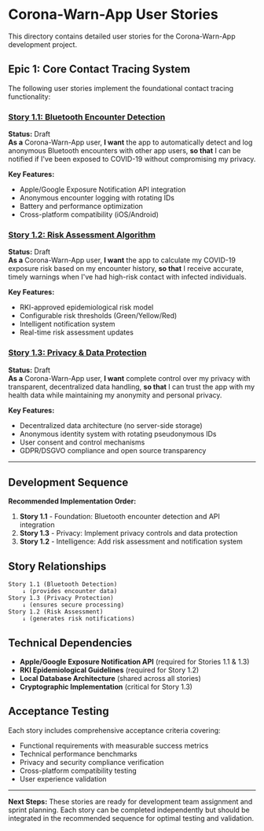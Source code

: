 # Corona-Warn-App User Stories

This directory contains detailed user stories for the Corona-Warn-App development project.

## Epic 1: Core Contact Tracing System

The following user stories implement the foundational contact tracing functionality:

### [Story 1.1: Bluetooth Encounter Detection](./1.1.bluetooth-encounter-detection.md)
**Status:** Draft  
**As a** Corona-Warn-App user, **I want** the app to automatically detect and log anonymous Bluetooth encounters with other app users, **so that** I can be notified if I've been exposed to COVID-19 without compromising my privacy.

**Key Features:**
- Apple/Google Exposure Notification API integration
- Anonymous encounter logging with rotating IDs
- Battery and performance optimization
- Cross-platform compatibility (iOS/Android)

### [Story 1.2: Risk Assessment Algorithm](./1.2.risk-assessment-algorithm.md)
**Status:** Draft  
**As a** Corona-Warn-App user, **I want** the app to calculate my COVID-19 exposure risk based on my encounter history, **so that** I receive accurate, timely warnings when I've had high-risk contact with infected individuals.

**Key Features:**
- RKI-approved epidemiological risk model
- Configurable risk thresholds (Green/Yellow/Red)
- Intelligent notification system
- Real-time risk assessment updates

### [Story 1.3: Privacy & Data Protection](./1.3.privacy-data-protection.md)
**Status:** Draft  
**As a** Corona-Warn-App user, **I want** complete control over my privacy with transparent, decentralized data handling, **so that** I can trust the app with my health data while maintaining my anonymity and personal privacy.

**Key Features:**
- Decentralized data architecture (no server-side storage)
- Anonymous identity system with rotating pseudonymous IDs
- User consent and control mechanisms
- GDPR/DSGVO compliance and open source transparency

---

## Development Sequence

**Recommended Implementation Order:**
1. **Story 1.1** - Foundation: Bluetooth encounter detection and API integration
2. **Story 1.3** - Privacy: Implement privacy controls and data protection
3. **Story 1.2** - Intelligence: Add risk assessment and notification system

## Story Relationships

```
Story 1.1 (Bluetooth Detection)
    ↓ (provides encounter data)
Story 1.3 (Privacy Protection)
    ↓ (ensures secure processing)
Story 1.2 (Risk Assessment)
    ↓ (generates risk notifications)
```

## Technical Dependencies

- **Apple/Google Exposure Notification API** (required for Stories 1.1 & 1.3)
- **RKI Epidemiological Guidelines** (required for Story 1.2)
- **Local Database Architecture** (shared across all stories)
- **Cryptographic Implementation** (critical for Story 1.3)

## Acceptance Testing

Each story includes comprehensive acceptance criteria covering:
- Functional requirements with measurable success metrics
- Technical performance benchmarks
- Privacy and security compliance verification
- Cross-platform compatibility testing
- User experience validation

---

**Next Steps:** These stories are ready for development team assignment and sprint planning. Each story can be completed independently but should be integrated in the recommended sequence for optimal testing and validation.